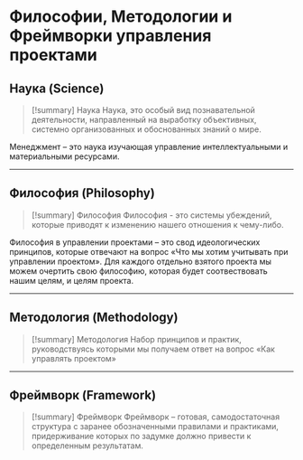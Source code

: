 # Философии, Методологии и Фреймворки управления проектами

## Наука (Science)
> [!summary] Наука
> Наука, это особый вид познавательной деятельности, направленный на выработку объективных, системно организованных и обоснованных знаний о мире.

Менеджмент – это наука изучающая управление интеллектуальными и материальными ресурсами.

---
## Философия (Philosophy)
> [!summary] Философия
> Философия - это системы убеждений, которые приводят к изменению нашего отношения к чему-либо.

Философия в управлении проектами – это свод идеологических принципов, которые отвечают на вопрос «Что мы хотим учитывать при управлении проектом». Для каждого отдельно взятого проекта мы можем очертить свою философию, которая будет соотвествовать нашим целям, и целям проекта.

---
## Методология (Methodology)
> [!summary] Методология
> Набор принципов и практик, руководствуясь которыми мы получаем ответ на вопрос «Как управлять проектом»

---
## Фреймворк (Framework)
> [!summary] Фреймворк
> Фреймворк –  готовая, самодостаточная структура с заранее обозначенными правилами и практиками, придерживание которых по задумке должно привести к определенным результатам.
> 
